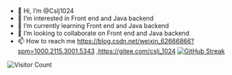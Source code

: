 - 👋 Hi, I’m @Cslj1024
- 👀 I’m interested in Front end and Java backend
- 🌱 I’m currently learning Front end and Java backend
- 💞️ I’m looking to collaborate on Front end and Java backend
- 📫 How to reach me https://blog.csdn.net/weixin_62666866?spm=1000.2115.3001.5343 ,https://gitee.com/cslj_1024
[![GitHub Streak](https://github-readme-streak-stats.herokuapp.com?user=CSLJ1024&theme=tokyonight&hide_border=&locale=zh_Hans&card_width=520)](https://git.io/streak-stats)

![Visitor Count](https://profile-counter.glitch.me/CSLJ1024/count.svg)

<!---
Cslj1024/Cslj1024 is a ✨ special ✨ repository because its `README.md` (this file) appears on your GitHub profile.
You can click the Preview link to take a look at your changes.
--->
